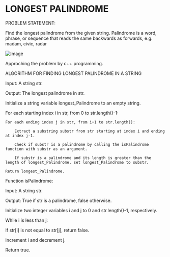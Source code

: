 # LONGEST PALINDROME

PROBLEM STATEMENT:

Find the longest palindrome from the given string. Palindrome is a word, phrase, or sequence that reads the  same backwards as forwards, e.g. madam, civic, radar

![image](https://user-images.githubusercontent.com/85669685/222218325-94da97b0-9051-4a15-a2c6-c9b9e139f932.png)

Approching the problem by c++ programming.

ALGORITHM FOR FINDING LONGEST PALINDROME IN A STRING

Input: A string str.

Output: The longest palindrome in str.

Initialize a string variable longest_Palindrome to an empty string.

For each starting index i in str, from 0 to str.length()-1:

    For each ending index j in str, from i+1 to str.length():

        Extract a substring substr from str starting at index i and ending at index j-1.
        
        Check if substr is a palindrome by calling the isPalindrome function with substr as an argument.
        
        If substr is a palindrome and its length is greater than the length of longest_Palindrome, set longest_Palindrome to substr.
    
    Return longest_Palindrome.

Function isPalindrome:

Input: A string str.

Output: True if str is a palindrome, false otherwise.

Initialize two integer variables i and j to 0 and str.length()-1, respectively.

While i is less than j:
   
   If str[i] is not equal to str[j], return false.
   
   Increment i and decrement j.

Return true.
